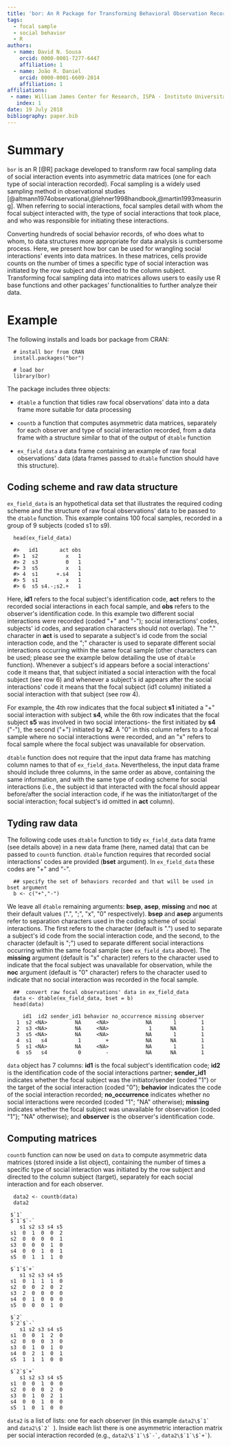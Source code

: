 ```yaml
---
title: 'bor: An R Package for Transforming Behavioral Observation Records into Data Matrice'
tags:
  - focal sample
  - social behavior
  - R
authors:
  - name: David N. Sousa
    orcid: 0000-0001-7277-6447
    affiliation: 1
  - name: João R. Daniel
    orcid: 0000-0001-6609-2014
    affiliation: 1
affiliations:
 - name: William James Center for Research, ISPA - Instituto Universitário
   index: 1
date: 19 July 2018
bibliography: paper.bib
---
```


# Summary

``bor`` is an R [@R] package developed to transform raw focal sampling data of social interaction events into asymmetric data matrices (one for each type of social interaction recorded). Focal sampling is a widely used sampling method in observational studies [@altmann1974observational,@lehner1998handbook,@martin1993measuring].  When referring to social interactions, focal samples detail with whom the focal subject interacted with, the type of social interactions that took place, and who was responsible for initiating these interactions.

Converting hundreds of social behavior records, of who does what to whom, to data structures more appropriate for data analysis is cumbersome process. Here, we present how bor can be used for wrangling social interactions' events into data matrices. In these matrices, cells provide counts on the number of times a specific type of social interaction was initiated by the row subject and directed to the column subject. Transforming focal sampling data into matrices allows users to easily use R base functions and other packages' functionalities to further analyze their data.

# Example
The following installs and loads bor package from CRAN:

```
  # install bor from CRAN
  install.packages("bor")
  
  # load bor
  library(bor)
```

The package includes three objects:

* `dtable` a function that tidies raw focal observations' data into a data frame more suitable for data processing

* `countb` a function that computes asymmetric data matrices, separately for each observer and type of social interaction recorded, from a data frame with a structure similar to that of the output of `dtable` function

* `ex_field_data` a data frame containing an example of raw focal observations' data (data frames passed to `dtable` function should have this structure).


## Coding scheme and raw data structure

`ex_field_data` is an hypothetical data set that illustrates the required coding scheme and the structure of raw focal observations' data to be passed to the `dtable` function. This example contains 100 focal samples, recorded in a group of 9 subjects (coded s1 to s9).

```
  head(ex_field_data)
  
  #>   id1       act obs
  #> 1  s2         x   1
  #> 2  s3         0   1
  #> 3  s5         x   1
  #> 4  s1      +.s4   1
  #> 5  s1         x   1
  #> 6  s5 s4.-;s2.+   1
```

Here, **id1** refers to the focal subject's identification code, **act** refers to the recorded social interactions in each focal sample, and **obs** refers to the observer's identification code. In this example two different social interactions were recorded (coded "+" and "-"); social interactions' codes, subjects' id codes, and separation characters should not overlap). The "." character in **act** is used to separate a subject's id code from the social interaction code, and the ";" character is used to separate different social interactions occurring within the same focal sample (other characters can be used; please see the example below detailing the use of `dtable` function). Whenever a subject's id appears before a social interactions' code it means that, that subject initiated a social interaction with the focal subject (see row 6) and whenever a subject's id appears after the social interactions' code it means that the focal subject (id1 column) initiated a social interaction with that subject (see row 4).

For example, the 4th row indicates that the focal subject **s1** initiated a "+" social interaction with subject **s4**, while the 6th row indicates that the focal subject **s5** was involved in two social interactions- the first initiated by **s4** ("-"), the second ("+") initiated by **s2**. A "0" in this column refers to a focal sample where no social interactions were recorded, and an "x" refers to focal sample where the focal subject was unavailable for observation.

`dtable` function does not require that the input data frame has matching column names to that of `ex_field_data`. Nevertheless, the input data frame should include three columns, in the same order as above, containing the same information, and with the same type of coding scheme for social interactions (i.e., the subject id that interacted with the focal should appear before/after the social interaction code, if he was the initiator/target of the social interaction; focal subject's id omitted in **act** column).

## Tyding raw data

The following code uses `dtable` function to tidy `ex_field_data` data frame (see details above) in a new data frame (here, named data) that can be passed to `countb` function. `dtable` function requires that recorded social interactions' codes are provided (**bset** argument). In `ex_field_data` these codes are "+" and "-".


```
  ## specify the set of behaviors recorded and that will be used in bset argument
  b <- c("+","-")
```

We leave all `dtable` remaining arguments: **bsep**, **asep**, **missing** and **noc** at their default values (".", ";", "x", "0" respectively). **bsep** and **asep** arguments refer to separation characters used in the coding scheme of social interactions. The first refers to the character (default is ".") used to separate a subject's id code from the social interaction code, and the second, to the character (default is ";") used to separate different social interactions occurring within the same focal sample (see `ex_field_data` above). The **missing** argument (default is "x" character) refers to the character used to indicate that the focal subject was unavailable for observation, while the **noc** argument (default is "0" character) refers to the character used to indicate that no social interaction was recorded in the focal sample.

```
  ##  convert raw focal observations' data in ex_field_data
  data <- dtable(ex_field_data, bset = b)
  head(data)

     id1  id2 sender_id1 behavior no_occurrence missing observer
   1  s2 <NA>         NA     <NA>            NA       1        1
   2  s3 <NA>         NA     <NA>             1      NA        1
   3  s5 <NA>         NA     <NA>            NA       1        1
   4  s1   s4          1        +            NA      NA        1
   5  s1 <NA>         NA     <NA>            NA       1        1
   6  s5   s4          0        -            NA      NA        1
```

`data` object has 7 columns: **id1** is the focal subject's identification code; **id2** is the identification code of the social interactions partner; **sender_id1** indicates whether the focal subject was the initiator/sender (coded "1") or the target of the social interaction (coded "0"); **behavior** indicates the code of the social interaction recorded; **no_occurrence** indicates whether no social interactions were recorded (coded "1"; "NA" otherwise); **missing** indicates whether the focal subject was unavailable for observation (coded "1"}; "NA" otherwise); and **observer** is the observer's identification code.

## Computing matrices

`countb` function can now be used on `data` to compute asymmetric data matrices (stored inside a list object), containing the number of times a specific type of social interaction was initiated by the row subject and directed to the column subject (target), separately for each social interaction and for each observer.

```
  data2 <- countb(data)
  data2

 $`1`
 $`1`$`-`
    s1 s2 s3 s4 s5
 s1  0  1  0  0  2
 s2  0  0  0  0  1
 s3  0  0  0  1  0
 s4  0  0  1  0  1
 s5  0  1  1  1  0

 $`1`$`+`
    s1 s2 s3 s4 s5
 s1  0  1  1  1  0
 s2  0  0  2  0  2
 s3  2  0  0  0  0
 s4  0  1  0  0  0
 s5  0  0  0  1  0

 $`2`
 $`2`$`-`
    s1 s2 s3 s4 s5
 s1  0  0  1  2  0
 s2  0  0  0  3  0
 s3  0  1  0  1  0
 s4  0  2  1  0  1
 s5  1  1  1  0  0

 $`2`$`+`
    s1 s2 s3 s4 s5
 s1  0  0  1  0  0
 s2  0  0  0  2  0
 s3  0  1  0  2  1
 s4  0  0  1  0  0
 s5  1  0  1  0  0
```

`data2` is a list of lists: one for each observer (in this example ``data2\$`1` `` and ``data2\$`2` ``). Inside each list there is one asymmetric interaction matrix per social interaction recorded (e.g., `` data2\$`1`\$`-` ``, `` data2\$`1`\$`+` ``).
